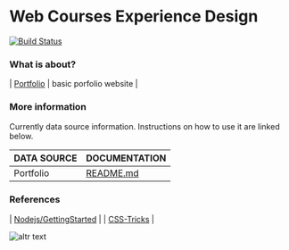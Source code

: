 # Web Courses Experience Design

[![Build Status](https://travis-ci.org/joemccann/dillinger.svg?branch=master)](https://travis-ci.org/joemccann/dillinger)

###  What is about?
| [Portfolio](https://github.com/constantinss/Web-Courses-Experience-Design/Portfolio-Website/README.md) | basic porfolio website |

### More information

Currently data source information. Instructions on how to use it are linked below.

| DATA SOURCE | DOCUMENTATION |
| ------ | ------ |
| Portfolio | [README.md](https://github.com/constantinss/Web-Courses-Experience-Design/Portfolio-Website/README.md) |

### References
| [Nodejs/GettingStarted](https://github.com/nodejs/getting-started) |
| [CSS-Tricks](https://css-tricks.com/) |

![altr text](http://static.simpledesktops.com/uploads/desktops/2016/02/08/moonRising.png.620x390_q100.png)


